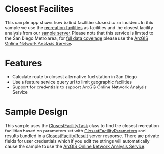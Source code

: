 # Closest Facilites

This sample app shows how to find facilities closest to an incident.  In this sample we use the [recreation facilities](http://sampleserver6.arcgisonline.com/arcgis/rest/services/Recreation/FeatureServer/0) as facilities and the closest facility analysis from our [sample server](http://sampleserver6.arcgisonline.com/arcgis/rest/services/NetworkAnalysis/SanDiego/NAServer/ClosestFacility).  Please note that this service is limited to the San Diego Metro area, for [full data coverage](http://resources.arcgis.com/en/help/arcgis-rest-api/#/Data_Coverage_for_Network_Analysis_Services/02r300000034000000/) please use the [ArcGIS Online Network Analysis Service](http://resources.arcgis.com/en/help/arcgis-rest-api/#/Closest_Facility_Service_with_Synchronous_Execution/02r3000000n7000000/). 

# Features
* Calculate route to closest alternative fuel station in San Diego
* Use a feature service query url to limit geographic facilities
* Support for credentials to support ArcGIS Online Network Analysis Service

# Sample Design 
This sample uses the [ClosestFacilityTask](https://developers.arcgis.com/en/android/api-reference/reference/com/esri/core/tasks/ags/na/ClosestFacilityTask.html) class to find the closest recreation facilities based on parameters set with [ClosestFacilityParameters](https://developers.arcgis.com/en/android/api-reference/reference/com/esri/core/tasks/ags/na/ClosestFacilityParameters.html) and results bundled in a [ClosestFacilityResult](https://developers.arcgis.com/en/android/api-reference/reference/com/esri/core/tasks/ags/na/ClosestFacilityResult.html) server response.  There are private fields for user credentials which if you edit the strings will automatically cause the sample to use the [ArcGIS Online Network Analysis Service](http://route.arcgis.com/arcgis/index.html).  